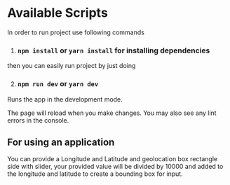 # Available Scripts

In order to run project use following commands

1. ### `npm install` or `yarn install` for installing dependencies

then you can easily run project by just doing

2. ### `npm run dev` or `yarn dev`

Runs the app in the development mode.

The page will reload when you make changes.
You may also see any lint errors in the console.

## For using an application

You can provide a Longitude and Latitude and geolocation box rectangle side
with slider, your provided value will be divided by 10000 and added to the
longitude and latitude to create a bounding box for input.


